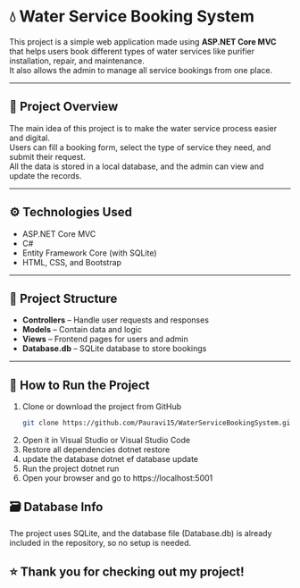 # 💧 Water Service Booking System

This project is a simple web application made using **ASP.NET Core MVC** that helps users book different types of water services like purifier installation, repair, and maintenance.  
It also allows the admin to manage all service bookings from one place.

---

## 🔹 Project Overview
The main idea of this project is to make the water service process easier and digital.  
Users can fill a booking form, select the type of service they need, and submit their request.  
All the data is stored in a local database, and the admin can view and update the records.

---

## ⚙️ Technologies Used
- ASP.NET Core MVC  
- C#  
- Entity Framework Core (with SQLite)  
- HTML, CSS, and Bootstrap  

---

## 📁 Project Structure
- **Controllers** – Handle user requests and responses  
- **Models** – Contain data and logic  
- **Views** – Frontend pages for users and admin  
- **Database.db** – SQLite database to store bookings  

---

## 🧭 How to Run the Project
1. Clone or download the project from GitHub  
   ```bash
   git clone https://github.com/Pauravi15/WaterServiceBookingSystem.git
2. Open it in Visual Studio or Visual Studio Code
3. Restore all dependencies
   dotnet restore
4. update the database
   dotnet ef database update
5. Run the project
   dotnet run
6. Open your browser and go to
   https://localhost:5001


## 🗃️ Database Info

The project uses SQLite, and the database file (Database.db) is already included in the repository, so no setup is needed.

## ⭐ Thank you for checking out my project!
